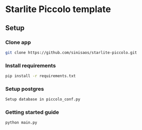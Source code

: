 # Starlite Piccolo template

## Setup

### Clone app

```bash
git clone https://github.com/sinisaos/starlite-piccolo.git
```

### Install requirements

```bash
pip install -r requirements.txt
```

### Setup postgres

```bash
Setup database in piccolo_conf.py
```

### Getting started guide

```bash
python main.py
```


